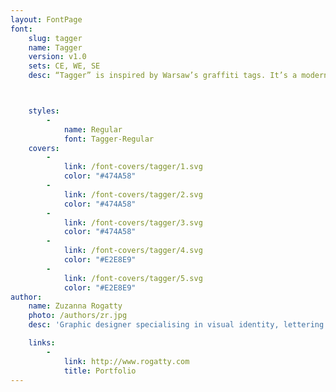 ```yaml
---
layout: FontPage
font:
    slug: tagger
    name: Tagger
    version: v1.0
    sets: CE, WE, SE
    desc: “Tagger” is inspired by Warsaw’s graffiti tags. It’s a modern script font with a dynamic character and casual forms. Tagger is a perfect fit for visual identity of bars, restaurants, shops. It can also be used for menus, price tags, labels and announcements.



    styles:
        -
            name: Regular
            font: Tagger-Regular
    covers:
        -
            link: /font-covers/tagger/1.svg
            color: "#474A58"
        -
            link: /font-covers/tagger/2.svg
            color: "#474A58"
        -
            link: /font-covers/tagger/3.svg
            color: "#474A58"
        -
            link: /font-covers/tagger/4.svg
            color: "#E2E8E9"
        -
            link: /font-covers/tagger/5.svg
            color: "#E2E8E9"
author:
    name: Zuzanna Rogatty
    photo: /authors/zr.jpg
    desc: 'Graphic designer specialising in visual identity, lettering and typography. Graduated from the Graphic and Communication Design Dept. on Poznań Fine Arts University. Designer at Mamastudio. She is the author of the visual identity for Two Shores Festival, FAMA Festival, and others. Rogatty’s work was featured on several exhibitions such as: „Places of Origin: Polish Graphic Design in Context”, “Polish Logo Design Exhibition” and “Typopolo”.'

    links:
        -
            link: http://www.rogatty.com
            title: Portfolio
---
```

